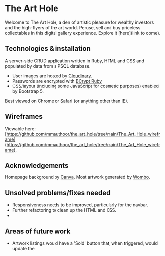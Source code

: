 # The Art Hole
Welcome to The Art Hole, a den of artistic pleasure for wealthy investors and the high-flyers of the art world. Peruse, sell and buy priceless collectables in this digital gallery experience. 
Explore it [here](link to come).


## Technologies & installation
A server-side CRUD application written in Ruby, HTML and CSS and populated by data from a PSQL database. 
- User images are hosted by [Cloudinary](https://cloudinary.com/). 
- Passwords are encrypted with [BCrypt Ruby](https://github.com/bcrypt-ruby/bcrypt-ruby)
- CSS/layout (including some JavaScript for cosmetic purposes) enabled by Bootstrap 5.

Best viewed on Chrome or Safari (or anything other than IE). 

## Wireframes
Viewable here: [https://github.com/mmauthoor/the_art_hole/tree/main/The_Art_Hole_wireframe](https://github.com/mmauthoor/the_art_hole/tree/main/The_Art_Hole_wireframe).

## Acknowledgements
Homepage background by [Canva](https://www.canva.com/).
Most artwork generated by [Wombo](https://www.wombo.art/). 

## Unsolved problems/fixes needed
- Responsiveness needs to be improved, particularly for the navbar.
- Further refactoring to clean up the HTML and CSS.
- 

## Areas of future work
- Artwork listings would have a 'Sold' button that, when triggered, would update the 
